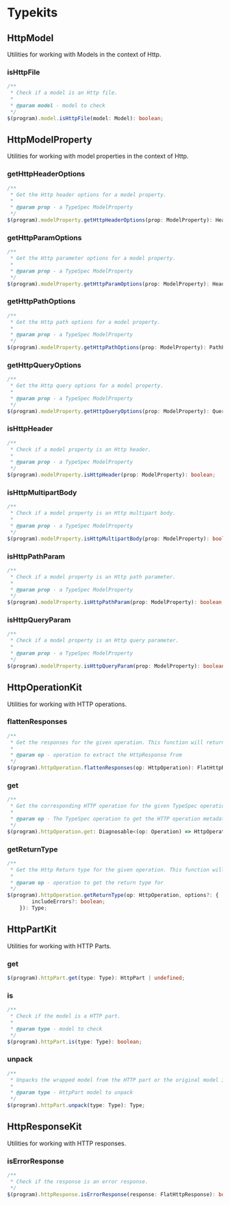 # Typekits

## HttpModel

Utilities for working with Models in the context of Http.

### isHttpFile

```ts
/**
 * Check if a model is an Http file.
 *
 * @param model - model to check
 */
$(program).model.isHttpFile(model: Model): boolean;
```

## HttpModelProperty

Utilities for working with model properties in the context of Http.

### getHttpHeaderOptions

```ts
/**
 * Get the Http header options for a model property.
 *
 * @param prop - a TypeSpec ModelProperty
 */
$(program).modelProperty.getHttpHeaderOptions(prop: ModelProperty): HeaderFieldOptions | undefined;
```

### getHttpParamOptions

```ts
/**
 * Get the Http parameter options for a model property.
 *
 * @param prop - a TypeSpec ModelProperty
 */
$(program).modelProperty.getHttpParamOptions(prop: ModelProperty): HeaderFieldOptions | PathParameterOptions | QueryParameterOptions | undefined;
```

### getHttpPathOptions

```ts
/**
 * Get the Http path options for a model property.
 *
 * @param prop - a TypeSpec ModelProperty
 */
$(program).modelProperty.getHttpPathOptions(prop: ModelProperty): PathParameterOptions | undefined;
```

### getHttpQueryOptions

```ts
/**
 * Get the Http query options for a model property.
 *
 * @param prop - a TypeSpec ModelProperty
 */
$(program).modelProperty.getHttpQueryOptions(prop: ModelProperty): QueryParameterOptions | undefined;
```

### isHttpHeader

```ts
/**
 * Check if a model property is an Http header.
 *
 * @param prop - a TypeSpec ModelProperty
 */
$(program).modelProperty.isHttpHeader(prop: ModelProperty): boolean;
```

### isHttpMultipartBody

```ts
/**
 * Check if a model property is an Http multipart body.
 *
 * @param prop - a TypeSpec ModelProperty
 */
$(program).modelProperty.isHttpMultipartBody(prop: ModelProperty): boolean;
```

### isHttpPathParam

```ts
/**
 * Check if a model property is an Http path parameter.
 *
 * @param prop - a TypeSpec ModelProperty
 */
$(program).modelProperty.isHttpPathParam(prop: ModelProperty): boolean;
```

### isHttpQueryParam

```ts
/**
 * Check if a model property is an Http query parameter.
 *
 * @param prop - a TypeSpec ModelProperty
 */
$(program).modelProperty.isHttpQueryParam(prop: ModelProperty): boolean;
```

## HttpOperationKit

Utilities for working with HTTP operations.

### flattenResponses

```ts
/**
 * Get the responses for the given operation. This function will return an array of responses grouped by status code and content type.
 *
 * @param op - operation to extract the HttpResponse from
 */
$(program).httpOperation.flattenResponses(op: HttpOperation): FlatHttpResponse[];
```

### get

```ts
/**
 * Get the corresponding HTTP operation for the given TypeSpec operation. The same TypeSpec operation will always return the exact same HttpOperation object.
 *
 * @param op - The TypeSpec operation to get the HTTP operation metadata for.
 */
$(program).httpOperation.get: Diagnosable<(op: Operation) => HttpOperation>;
```

### getReturnType

```ts
/**
 * Get the Http Return type for the given operation. This function will resolve the returnType based on the Http Operation.
 *
 * @param op - operation to get the return type for
 */
$(program).httpOperation.getReturnType(op: HttpOperation, options?: {
        includeErrors?: boolean;
    }): Type;
```

## HttpPartKit

Utilities for working with HTTP Parts.

### get

```ts
$(program).httpPart.get(type: Type): HttpPart | undefined;
```

### is

```ts
/**
 * Check if the model is a HTTP part.
 *
 * @param type - model to check
 */
$(program).httpPart.is(type: Type): boolean;
```

### unpack

```ts
/**
 * Unpacks the wrapped model from the HTTP part or the original model if not an HttpPart.
 *
 * @param type - HttpPart model to unpack
 */
$(program).httpPart.unpack(type: Type): Type;
```

## HttpResponseKit

Utilities for working with HTTP responses.

### isErrorResponse

```ts
/**
 * Check if the response is an error response.
 */
$(program).httpResponse.isErrorResponse(response: FlatHttpResponse): boolean;
```
